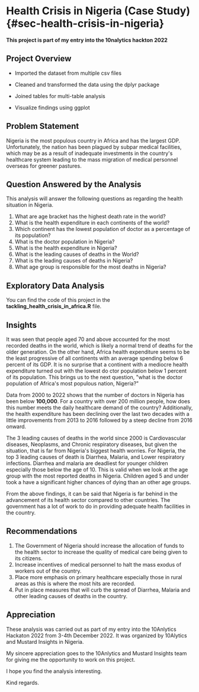 # Health Crisis in Nigeria (Case Study) {#sec-health-crisis-in-nigeria}

**This project is part of my entry into the 10nalytics hackton 2022**

## Project Overview

-   Imported the dataset from multiple csv files

-   Cleaned and transformed the data using the dplyr package

-   Joined tables for multi-table analysis

-   Visualize findings using ggplot

## Problem Statement

Nigeria is the most populous country in Africa and has the largest GDP. Unfortunately, the nation has been plagued by subpar medical facilities, which may be as a result of inadequate investments in the country's healthcare system leading to the mass migration of medical personnel overseas for greener pastures.

## Question Answered by the Analysis

This analysis will answer the following questions as regarding the health situation in Nigeria.

1.  What are age bracket has the highest death rate in the world?
2.  What is the health expenditure in each continents of the world?
3.  Which continent has the lowest population of doctor as a percentage of its population?
4.  What is the doctor population in Nigeria?
5.  What is the health expenditure in Nigeria?
6.  What is the leading causes of deaths in the World?
7.  What is the leading causes of deaths in Nigeria?
8.  What age group is responsible for the most deaths in Nigeria?

## Exploratory Data Analysis 

You can find the code of this project in the **tackling_health_crisis_in_africa.R** file.

## Insights

It was seen that people aged 70 and above accounted for the most recorded deaths in the world, which is likely a normal trend of deaths for the older generation. On the other hand, Africa health expenditure seems to be the least progressive of all continents with an average spending below 6 percent of its GDP. It is no surprise that a continent with a mediocre health expenditure turned out with the lowest do ctor population below 1 percent of its population. This brings us to the next question, "what is the doctor population of Africa's most populous nation, Nigeria?"

Data from 2000 to 2022 shows that the number of doctors in Nigeria has been below **100,000**. For a country with over 200 million people, how does this number meets the daily healthcare demand of the country? Additionally, the health expenditure has been declining over the last two decades with a little improvements from 2013 to 2016 followed by a steep decline from 2016 onward.

The 3 leading causes of deaths in the world since 2000 is Cardiovascular diseases, Neoplasms, and Chronic respiratory diseases, but given the situation, that is far from Nigeria's biggest health worries. For Nigeria, the top 3 leading causes of death is Diarrhea, Malaria, and Lower respiratory infections. Diarrhea and malaria are deadliest for younger children especially those below the age of 10. This is valid when we look at the age group with the most reported deaths in Nigeria. Children aged 5 and under took a have a significant higher chances of dying than an other age groups.

From the above findings, it can be said that Nigeria is far behind in the advancement of its health sector compared to other countries. The government has a lot of work to do in providing adequate health facilities in the country.

## Recommendations

1.  The Government of Nigeria should increase the allocation of funds to the health sector to increase the quality of medical care being given to its citizens.
2.  Increase incentives of medical personnel to halt the mass exodus of workers out of the country.
3.  Place more emphasis on primary healthcare especially those in rural areas as this is where the most hits are recorded.
4.  Put in place measures that will curb the spread of Diarrhea, Malaria and other leading causes of deaths in the country.

## Appreciation 

These analysis was carried out as part of my entry into the 10Anlytics Hackaton 2022 from 3-4th December 2022. It was organized by 10Alytics and Mustard Insights in Nigeria.

My sincere appreciation goes to the 10Anlytics and Mustard Insights team for giving me the opportunity to work on this project.

I hope you find the analysis interesting.

Kind regards.
